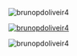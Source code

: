 <p><img align="center" src="https://github-readme-stats.vercel.app/api/top-langs?username=brunopdoliveir4&show_icons=true&locale=en&layout=compact" alt="brunopdoliveir4" /></p>
</p>

<p align="left"> <a href="https://github.com/ryo-ma/github-profile-trophy"><img src="https://github-profile-trophy.vercel.app/?username=brunopdoliveir4&title=-PullRequest,-Issues,-Reviews" alt="brunopdoliveir4" /></a> </p>

<p align="left"> <img src="https://komarev.com/ghpvc/?username=brunopdoliveir4&label=Profile%20views&color=0e75b6&style=flat" alt="brunopdoliveir4" /> </p>
</div>
